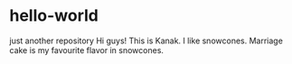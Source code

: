 # hello-world
just another repository
Hi guys!
This is Kanak. I like snowcones.
Marriage cake is my favourite flavor in snowcones.
